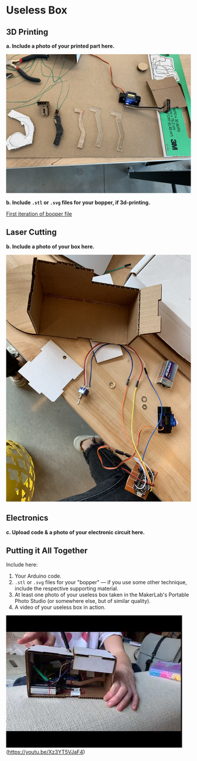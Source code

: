 # Useless Box

## 3D Printing

**a. Include a photo of your printed part here.**


![a relative link](./IMG_9298.JPG)

**b. Include `.stl` or `.svg` files for your bopper, if 3d-printing.**

[First iteration of booper file](./boop2.svg)

## Laser Cutting

**b. Include a photo of your box here.**

![a relative link](./IMG_2160.JPG)

## Electronics

**c. Upload code & a photo of your electronic circuit here.**

## Putting it All Together

Include here:
1. Your Arduino code.
1. `.stl` or `.svg` files for your "bopper" — if you use some other technique, include the respective supporting material.
1. At least one photo of your useless box taken in the MakerLab's Portable Photo Studio (or somewhere else, but of similar quality).
1. A video of your useless box in action.

![](./box.jpg)(https://youtu.be/Xz3YT5VJaF4)
